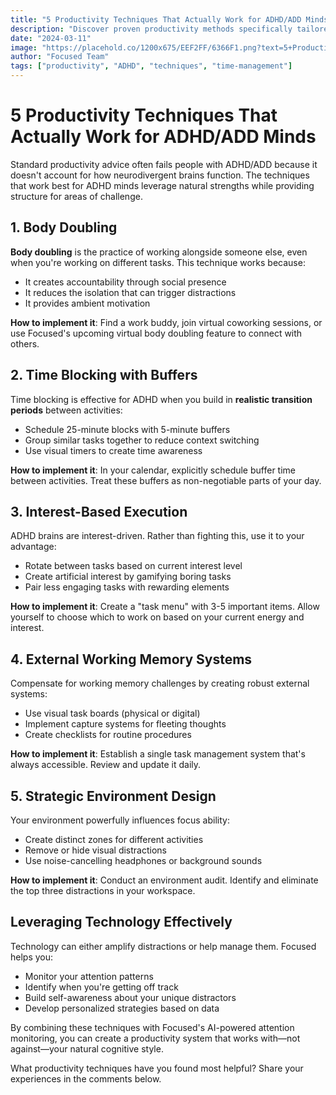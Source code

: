 ```yaml
---
title: "5 Productivity Techniques That Actually Work for ADHD/ADD Minds"
description: "Discover proven productivity methods specifically tailored for people with ADHD and ADD that leverage your brain's natural strengths"
date: "2024-03-11"
image: "https://placehold.co/1200x675/EEF2FF/6366F1.png?text=5+Productivity+Techniques"
author: "Focused Team"
tags: ["productivity", "ADHD", "techniques", "time-management"]
---
```


# 5 Productivity Techniques That Actually Work for ADHD/ADD Minds

Standard productivity advice often fails people with ADHD/ADD because it doesn't account for how neurodivergent brains function. The techniques that work best for ADHD minds leverage natural strengths while providing structure for areas of challenge.

## 1. Body Doubling

**Body doubling** is the practice of working alongside someone else, even when you're working on different tasks. This technique works because:

- It creates accountability through social presence
- It reduces the isolation that can trigger distractions
- It provides ambient motivation

**How to implement it**: Find a work buddy, join virtual coworking sessions, or use Focused's upcoming virtual body doubling feature to connect with others.

## 2. Time Blocking with Buffers

Time blocking is effective for ADHD when you build in **realistic transition periods** between activities:

- Schedule 25-minute blocks with 5-minute buffers
- Group similar tasks together to reduce context switching
- Use visual timers to create time awareness

**How to implement it**: In your calendar, explicitly schedule buffer time between activities. Treat these buffers as non-negotiable parts of your day.

## 3. Interest-Based Execution

ADHD brains are interest-driven. Rather than fighting this, use it to your advantage:

- Rotate between tasks based on current interest level
- Create artificial interest by gamifying boring tasks
- Pair less engaging tasks with rewarding elements

**How to implement it**: Create a "task menu" with 3-5 important items. Allow yourself to choose which to work on based on your current energy and interest.

## 4. External Working Memory Systems

Compensate for working memory challenges by creating robust external systems:

- Use visual task boards (physical or digital)
- Implement capture systems for fleeting thoughts
- Create checklists for routine procedures

**How to implement it**: Establish a single task management system that's always accessible. Review and update it daily.

## 5. Strategic Environment Design

Your environment powerfully influences focus ability:

- Create distinct zones for different activities
- Remove or hide visual distractions
- Use noise-cancelling headphones or background sounds

**How to implement it**: Conduct an environment audit. Identify and eliminate the top three distractions in your workspace.

## Leveraging Technology Effectively

Technology can either amplify distractions or help manage them. Focused helps you:

- Monitor your attention patterns
- Identify when you're getting off track
- Build self-awareness about your unique distractors
- Develop personalized strategies based on data

By combining these techniques with Focused's AI-powered attention monitoring, you can create a productivity system that works with—not against—your natural cognitive style.

What productivity techniques have you found most helpful? Share your experiences in the comments below.